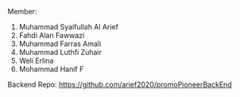 Member:
1. Muhammad Syaifullah Al Arief
2. Fahdi Alan Fawwazi
3. Muhammad Farras Amali
4. Muhammad Luthfi Zuhair
5. Weli Erlina
6. Mohammad Hanif F

Backend Repo: https://github.com/arief2020/promoPioneerBackEnd
